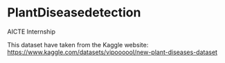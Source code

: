 # PlantDiseasedetection
AICTE Internship 

This dataset have taken from the Kaggle website:
https://www.kaggle.com/datasets/vipoooool/new-plant-diseases-dataset
